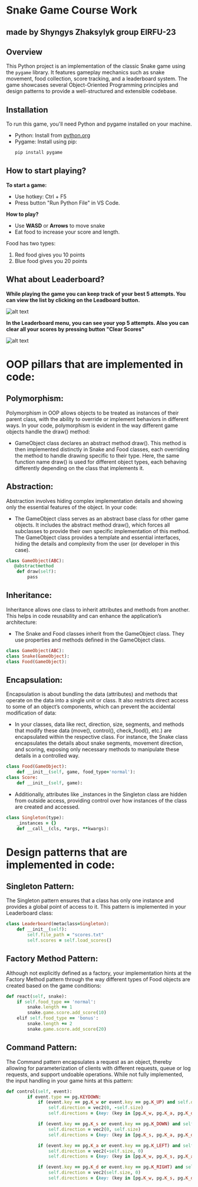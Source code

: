# Snake Game Course Work 
## made by Shyngys Zhaksylyk group EIRFU-23

## Overview
This Python project is an implementation of the classic Snake game using the `pygame` library. It features gameplay mechanics such as snake movement, food collection, score tracking, and a leaderboard system. The game showcases several Object-Oriented Programming principles and design patterns to provide a well-structured and extensible codebase.

## Installation
To run this game, you'll need Python and pygame installed on your machine.
- Python: Install from [python.org](https://www.python.org/downloads/)
- Pygame: Install using pip:
  ```bash
  pip install pygame

## How to start playing?
**To start a game:**
- Use hotkey: Ctrl + F5
- Press button "Run Python File" in VS Code.

**How to play?**
- Use __WASD__ or __Arrows__ to move snake
- Eat food to increase your score and length.

Food has two types: 
1. Red food gives you 10 points
2. Blue food gives you 20 points

## What about Leaderboard?
**While playing the game you can keep track of your best 5 attempts. You can view the list by clicking on the Leadboard button.**

![alt text](menu.png) 

**In the Leaderboard menu, you can see your yop 5 attempts. Also you can clear all your scores by pressing button "Clear Scores"**

![alt text](leaderboard.png)

# OOP pillars that are implemented in code:

## Polymorphism:
Polymorphism in OOP allows objects to be treated as instances of their parent class, with the ability to override or implement behaviors in different ways. In your code, polymorphism is evident in the way different game objects handle the draw() method:

- GameObject class declares an abstract method draw(). This method is then implemented distinctly in Snake and Food classes, each overriding the method to handle drawing specific to their type. Here, the same function name draw() is used for different object types, each behaving differently depending on the class that implements it.

## Abstraction:
Abstraction involves hiding complex implementation details and showing only the essential features of the object. In your code:

- The GameObject class serves as an abstract base class for other game objects. It includes the abstract method draw(), which forces all subclasses to provide their own specific implementation of this method. The GameObject class provides a template and essential interfaces, hiding the details and complexity from the user (or developer in this case).
```ruby
class GameObject(ABC):
   @abstractmethod
    def draw(self):
        pass

```
## Inheritance:
Inheritance allows one class to inherit attributes and methods from another. This helps in code reusability and can enhance the application’s architecture:
- The Snake and Food classes inherit from the GameObject class. They use properties and methods defined in the GameObject class.
```ruby
class GameObject(ABC):
class Snake(GameObject):
class Food(GameObject):
```

## Encapsulation:
Encapsulation is about bundling the data (attributes) and methods that operate on the data into a single unit or class. It also restricts direct access to some of an object’s components, which can prevent the accidental modification of data:
- In your classes, data like rect, direction, size, segments, and methods that modify these data (move(), control(), check_food(), etc.) are encapsulated within the respective class. For instance, the Snake class encapsulates the details about snake segments, movement direction, and scoring, exposing only necessary methods to manipulate these details in a controlled way.
``` ruby
class Food(GameObject):
    def __init__(self, game, food_type='normal'):
class Score:
    def __init__(self, game):
```
- Additionally, attributes like _instances in the Singleton class are hidden from outside access, providing control over how instances of the class are created and accessed.
``` ruby
class Singleton(type):
    _instances = {}
    def __call__(cls, *args, **kwargs):
```
#  Design patterns that are implemented in code:

## Singleton Pattern:
The Singleton pattern ensures that a class has only one instance and provides a global point of access to it. This pattern is implemented in your Leaderboard class:
``` ruby
class Leaderboard(metaclass=Singleton):
    def __init__(self):
        self.file_path = "scores.txt"
        self.scores = self.load_scores()
```
## Factory Method Pattern:
Although not explicitly defined as a factory, your implementation hints at the Factory Method pattern through the way different types of Food objects are created based on the game conditions:
``` ruby
def react(self, snake):
    if self.food_type == 'normal':
        snake.length += 1
        snake.game.score.add_score(10)
    elif self.food_type == 'bonus':
        snake.length += 2
        snake.game.score.add_score(20)
```
## Command Pattern:
The Command pattern encapsulates a request as an object, thereby allowing for parameterization of clients with different requests, queue or log requests, and support undoable operations. While not fully implemented, the input handling in your game hints at this pattern:
```ruby
def control(self, event):
        if event.type == pg.KEYDOWN:
            if (event.key == pg.K_w or event.key == pg.K_UP) and self.directions[pg.K_w] and self.directions[pg.K_UP]:
                self.direction = vec2(0, -self.size)
                self.directions = {key: (key in [pg.K_w, pg.K_a, pg.K_d, pg.K_UP, pg.K_LEFT, pg.K_RIGHT]) for key in self.directions}

            if (event.key == pg.K_s or event.key == pg.K_DOWN) and self.directions[pg.K_s] and self.directions[pg.K_DOWN]:
                self.direction = vec2(0, self.size)
                self.directions = {key: (key in [pg.K_s, pg.K_a, pg.K_d, pg.K_DOWN, pg.K_LEFT, pg.K_RIGHT]) for key in self.directions}

            if (event.key == pg.K_a or event.key == pg.K_LEFT) and self.directions[pg.K_a] and self.directions[pg.K_LEFT]:
                self.direction = vec2(-self.size, 0)
                self.directions = {key: (key in [pg.K_w, pg.K_s, pg.K_a, pg.K_LEFT, pg.K_UP, pg.K_DOWN]) for key in self.directions}

            if (event.key == pg.K_d or event.key == pg.K_RIGHT) and self.directions[pg.K_d] and self.directions[pg.K_RIGHT]:
                self.direction = vec2(self.size, 0)
                self.directions = {key: (key in [pg.K_w, pg.K_s, pg.K_d, pg.K_RIGHT, pg.K_UP, pg.K_DOWN]) for key in self.directions}
```


